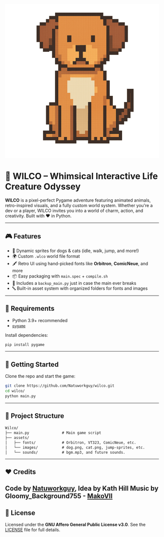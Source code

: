 [![WILCO Banner](assets/images/front-dog.png)](https://github.com/Natuworkguy/Wilco/)

# 🐾 WILCO – Whimsical Interactive Life Creature Odyssey

**WILCO** is a pixel-perfect Pygame adventure featuring animated animals, retro-inspired visuals, and a fully custom world system. Whether you're a dev or a player, WILCO invites you into a world of charm, action, and creativity. Built with ❤️ in Python.

---

## 🎮 Features

- 🐶 Dynamic sprites for dogs & cats (idle, walk, jump, and more!)
- 🌍 Custom `.wlco` world file format
- 🖋️ Retro UI using hand-picked fonts like **Orbitron**, **ComicNeue**, and more
- 📦 Easy packaging with `main.spec` + `compile.sh`
- 🔁 Includes a `backup_main.py` just in case the main ever breaks
- 🔤 Built-in asset system with organized folders for fonts and images

---

## 🧠 Requirements

- Python 3.9+ recommended
- [`pygame`](https://www.pygame.org/)

Install dependencies:

```bash
pip install pygame
````

---

## 🚀 Getting Started

Clone the repo and start the game:

```bash
git clone https://github.com/Natuworkguy/wilco.git
cd wilco/
python main.py
```

---

## 📁 Project Structure

```
Wilco/
├── main.py               # Main game script
├── assets/
│   ├── fonts/            # Orbitron, VT323, ComicNeue, etc.
│   └── images/           # dog.png, cat.png, jump-sprites, etc.
│   └── sounds/           # bgm.mp3, and future sounds.
```

---

## ❤️ Credits
Code by [**Natuworkguy**](https://github.com/Natuworkguy),
Idea by Kath Hill
Music by Gloomy_Background755 - [MakoVII](https://github.com/OnionUI/Themes/tree/main/themes/MakoVII%20by%20Gloomy_Background755)
---

## 🪪 License

Licensed under the **GNU Affero General Public License v3.0**.
See the [LICENSE](./LICENSE) file for full details.

